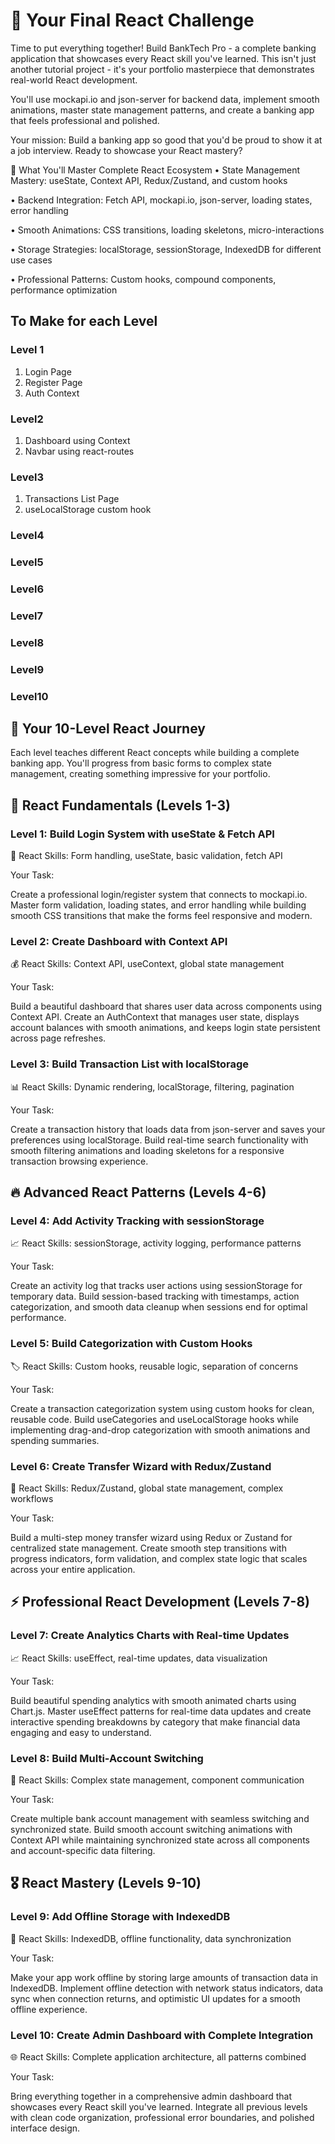 # 🏦 Your Final React Challenge
Time to put everything together! Build BankTech Pro - a complete banking application that showcases every React skill you've learned. This isn't just another tutorial project - it's your portfolio masterpiece that demonstrates real-world React development.

You'll use mockapi.io and json-server for backend data, implement smooth animations, master state management patterns, and create a banking app that feels professional and polished.

Your mission: Build a banking app so good that you'd be proud to show it at a job interview. Ready to showcase your React mastery?

🎯 What You'll Master
Complete React Ecosystem
• State Management Mastery: useState, Context API, Redux/Zustand, and custom hooks

• Backend Integration: Fetch API, mockapi.io, json-server, loading states, error handling

• Smooth Animations: CSS transitions, loading skeletons, micro-interactions

• Storage Strategies: localStorage, sessionStorage, IndexedDB for different use cases

• Professional Patterns: Custom hooks, compound components, performance optimization

## To Make for each Level
### Level 1
1. Login Page
2. Register Page
3. Auth Context

### Level2
1. Dashboard using Context
2. Navbar using react-routes

### Level3
1. Transactions List Page
2. useLocalStorage custom hook

### Level4
### Level5
### Level6
### Level7
### Level8
### Level9
### Level10


## 🚀 Your 10-Level React Journey
Each level teaches different React concepts while building a complete banking app. You'll progress from basic forms to complex state management, creating something impressive for your portfolio.

## 🌟 React Fundamentals (Levels 1-3)
### Level 1: Build Login System with useState & Fetch API
🔑 React Skills: Form handling, useState, basic validation, fetch API

Your Task:

Create a professional login/register system that connects to mockapi.io. Master form validation, loading states, and error handling while building smooth CSS transitions that make the forms feel responsive and modern.

### Level 2: Create Dashboard with Context API
💰 React Skills: Context API, useContext, global state management

Your Task:

Build a beautiful dashboard that shares user data across components using Context API. Create an AuthContext that manages user state, displays account balances with smooth animations, and keeps login state persistent across page refreshes.

### Level 3: Build Transaction List with localStorage
📊 React Skills: Dynamic rendering, localStorage, filtering, pagination

Your Task:

Create a transaction history that loads data from json-server and saves your preferences using localStorage. Build real-time search functionality with smooth filtering animations and loading skeletons for a responsive transaction browsing experience.

## 🔥 Advanced React Patterns (Levels 4-6)
### Level 4: Add Activity Tracking with sessionStorage
📈 React Skills: sessionStorage, activity logging, performance patterns

Your Task:

Create an activity log that tracks user actions using sessionStorage for temporary data. Build session-based tracking with timestamps, action categorization, and smooth data cleanup when sessions end for optimal performance.

### Level 5: Build Categorization with Custom Hooks
🏷️ React Skills: Custom hooks, reusable logic, separation of concerns

Your Task:

Create a transaction categorization system using custom hooks for clean, reusable code. Build useCategories and useLocalStorage hooks while implementing drag-and-drop categorization with smooth animations and spending summaries.

### Level 6: Create Transfer Wizard with Redux/Zustand
💸 React Skills: Redux/Zustand, global state management, complex workflows

Your Task:

Build a multi-step money transfer wizard using Redux or Zustand for centralized state management. Create smooth step transitions with progress indicators, form validation, and complex state logic that scales across your entire application.

## ⚡ Professional React Development (Levels 7-8)
### Level 7: Create Analytics Charts with Real-time Updates
📈 React Skills: useEffect, real-time updates, data visualization

Your Task:

Build beautiful spending analytics with smooth animated charts using Chart.js. Master useEffect patterns for real-time data updates and create interactive spending breakdowns by category that make financial data engaging and easy to understand.

### Level 8: Build Multi-Account Switching
🏢 React Skills: Complex state management, component communication

Your Task:

Create multiple bank account management with seamless switching and synchronized state. Build smooth account switching animations with Context API while maintaining synchronized state across all components and account-specific data filtering.

## 🎖️ React Mastery (Levels 9-10)
### Level 9: Add Offline Storage with IndexedDB
🔄 React Skills: IndexedDB, offline functionality, data synchronization

Your Task:

Make your app work offline by storing large amounts of transaction data in IndexedDB. Implement offline detection with network status indicators, data sync when connection returns, and optimistic UI updates for a smooth offline experience.

### Level 10: Create Admin Dashboard with Complete Integration
🌐 React Skills: Complete application architecture, all patterns combined

Your Task:

Bring everything together in a comprehensive admin dashboard that showcases every React skill you've learned. Integrate all previous levels with clean code organization, professional error boundaries, and polished interface design.